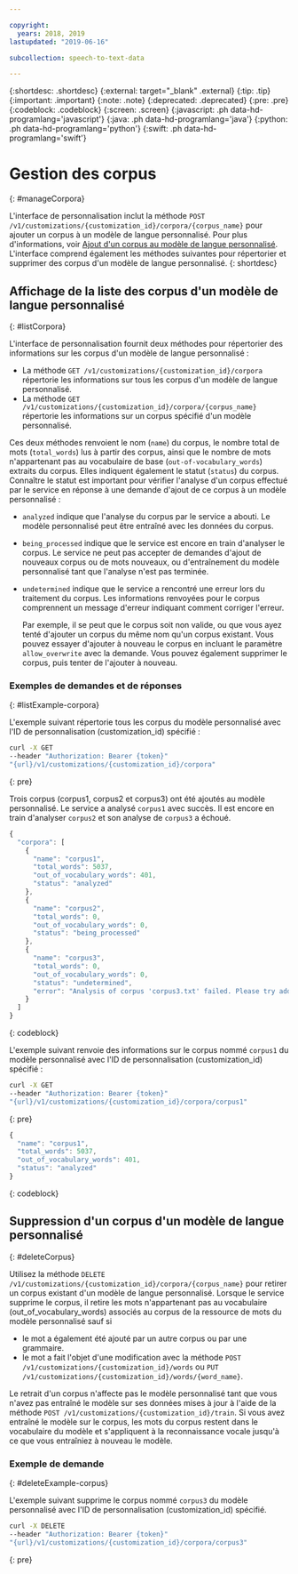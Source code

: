 ```yaml
---

copyright:
  years: 2018, 2019
lastupdated: "2019-06-16"

subcollection: speech-to-text-data

---
```


{:shortdesc: .shortdesc}
{:external: target="_blank" .external}
{:tip: .tip}
{:important: .important}
{:note: .note}
{:deprecated: .deprecated}
{:pre: .pre}
{:codeblock: .codeblock}
{:screen: .screen}
{:javascript: .ph data-hd-programlang='javascript'}
{:java: .ph data-hd-programlang='java'}
{:python: .ph data-hd-programlang='python'}
{:swift: .ph data-hd-programlang='swift'}

# Gestion des corpus
{: #manageCorpora}

L'interface de personnalisation inclut la méthode `POST /v1/customizations/{customization_id}/corpora/{corpus_name}` pour ajouter un corpus à un modèle de langue personnalisé. Pour plus d'informations, voir [Ajout d'un corpus au modèle de langue personnalisé](/docs/services/speech-to-text-data?topic=speech-to-text-data-languageCreate#addCorpus). L'interface comprend également les méthodes suivantes pour répertorier et supprimer des corpus d'un modèle de langue personnalisé.
{: shortdesc}

## Affichage de la liste des corpus d'un modèle de langue personnalisé
{: #listCorpora}

L'interface de personnalisation fournit deux méthodes pour répertorier des informations sur les corpus d'un modèle de langue personnalisé :

-   La méthode `GET /v1/customizations/{customization_id}/corpora` répertorie les informations sur tous les corpus d'un modèle de langue personnalisé.
-   La méthode `GET /v1/customizations/{customization_id}/corpora/{corpus_name}` répertorie les informations sur un corpus spécifié d'un modèle personnalisé.

Ces deux méthodes renvoient le nom (`name`) du corpus, le nombre total de mots (`total_words`) lus à partir des corpus, ainsi que le nombre de mots n'appartenant pas au vocabulaire de base (`out-of-vocabulary_words`) extraits du corpus. Elles indiquent également le statut (`status`) du corpus. Connaître le statut est important pour vérifier l'analyse d'un corpus effectué par le service en réponse à une demande d'ajout de ce corpus à un modèle personnalisé :

-   `analyzed` indique que l'analyse du corpus par le service a abouti. Le modèle personnalisé peut être entraîné avec les données du corpus.
-   `being_processed` indique que le service est encore en train d'analyser le corpus. Le service ne peut pas accepter de demandes d'ajout de nouveaux corpus ou de mots nouveaux, ou d'entraînement du modèle personnalisé tant que l'analyse n'est pas terminée.
-   `undetermined` indique que le service a rencontré une erreur lors du traitement du corpus. Les informations renvoyées pour le corpus comprennent un message d'erreur indiquant comment corriger l'erreur.

    Par exemple, il se peut que le corpus soit non valide, ou que vous ayez tenté d'ajouter un corpus du même nom qu'un corpus existant. Vous pouvez essayer d'ajouter à nouveau le corpus en incluant le paramètre `allow_overwrite` avec la demande. Vous pouvez également supprimer le corpus, puis tenter de l'ajouter à nouveau.

### Exemples de demandes et de réponses
{: #listExample-corpora}

L'exemple suivant répertorie tous les corpus du modèle personnalisé avec l'ID de personnalisation (customization_id) spécifié :

```bash
curl -X GET
--header "Authorization: Bearer {token}"
"{url}/v1/customizations/{customization_id}/corpora"
```
{: pre}

Trois corpus (corpus1, corpus2 et corpus3) ont été ajoutés au modèle personnalisé. Le service a analysé `corpus1` avec succès. Il est encore en train d'analyser `corpus2` et son analyse de `corpus3` a échoué.

```javascript
{
  "corpora": [
    {
      "name": "corpus1",
      "total_words": 5037,
      "out_of_vocabulary_words": 401,
      "status": "analyzed"
    },
    {
      "name": "corpus2",
      "total_words": 0,
      "out_of_vocabulary_words": 0,
      "status": "being_processed"
    },
    {
      "name": "corpus3",
      "total_words": 0,
      "out_of_vocabulary_words": 0,
      "status": "undetermined",
      "error": "Analysis of corpus 'corpus3.txt' failed. Please try adding the corpus again by setting the 'allow_overwrite' flag to 'true'."
    }
  ]
}
```
{: codeblock}

L'exemple suivant renvoie des informations sur le corpus nommé `corpus1` du modèle personnalisé avec l'ID de personnalisation (customization_id) spécifié :

```bash
curl -X GET
--header "Authorization: Bearer {token}"
"{url}/v1/customizations/{customization_id}/corpora/corpus1"
```
{: pre}

```javascript
{
  "name": "corpus1",
  "total_words": 5037,
  "out_of_vocabulary_words": 401,
  "status": "analyzed"
}
```
{: codeblock}

## Suppression d'un corpus d'un modèle de langue personnalisé
{: #deleteCorpus}

Utilisez la méthode `DELETE /v1/customizations/{customization_id}/corpora/{corpus_name}` pour retirer un corpus existant d'un modèle de langue personnalisé. Lorsque le service supprime le corpus, il retire les mots n'appartenant pas au vocabulaire (out_of_vocabulary_words) associés au corpus de la ressource de mots du modèle personnalisé sauf si

-   le mot a également été ajouté par un autre corpus ou par une grammaire.
-   le mot a fait l'objet d'une modification avec la méthode `POST /v1/customizations/{customization_id}/words` ou `PUT /v1/customizations/{customization_id}/words/{word_name}`.

Le retrait d'un corpus n'affecte pas le modèle personnalisé tant que vous n'avez pas entraîné le modèle sur ses données mises à jour à l'aide de la méthode `POST /v1/customizations/{customization_id}/train`. Si vous avez entraîné le modèle sur le corpus, les mots du corpus restent dans le vocabulaire du modèle et s'appliquent à la reconnaissance vocale jusqu'à ce que vous entraîniez à nouveau le modèle.

### Exemple de demande
{: #deleteExample-corpus}

L'exemple suivant supprime le corpus nommé `corpus3` du modèle personnalisé avec l'ID de personnalisation (customization_id) spécifié.

```bash
curl -X DELETE
--header "Authorization: Bearer {token}"
"{url}/v1/customizations/{customization_id}/corpora/corpus3"
```
{: pre}
